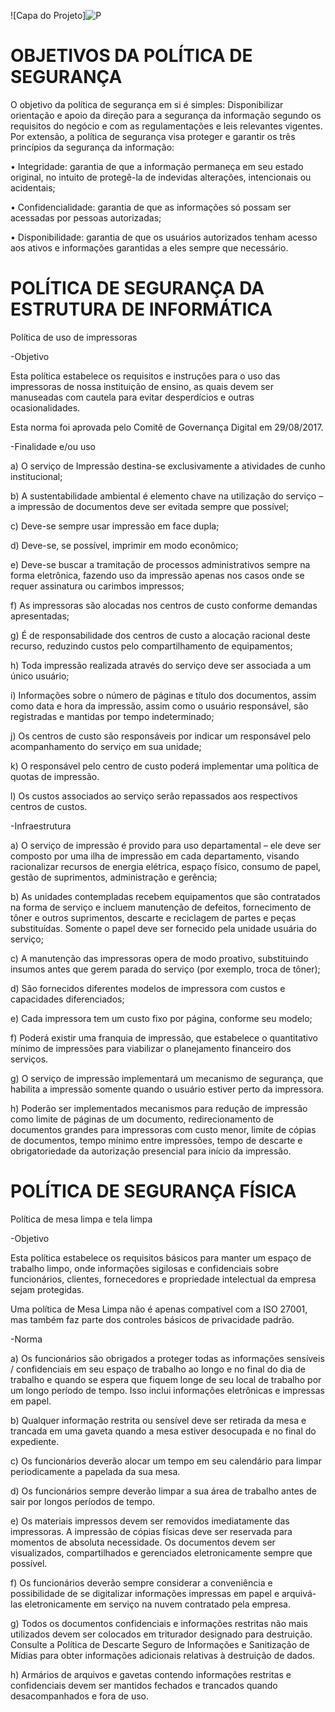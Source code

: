 ![Capa do Projeto]![P](https://user-images.githubusercontent.com/102922885/165410124-3848630e-29af-4980-8b7a-a59d76e04023.png)

# OBJETIVOS DA POLÍTICA DE SEGURANÇA 
O objetivo da política de segurança em si é simples: Disponibilizar orientação e apoio da direção para a segurança da informação segundo os requisitos do negócio e com as regulamentações e leis relevantes vigentes. Por extensão, a política de segurança visa proteger e garantir os três princípios da segurança da informação:  

• Integridade: garantia de que a informação permaneça em seu estado original, no intuito de protegê-la de indevidas alterações, intencionais ou acidentais;  

• Confidencialidade: garantia de que as informações só possam ser acessadas por pessoas autorizadas;  

• Disponibilidade: garantia de que os usuários autorizados tenham acesso aos ativos e informações garantidas a eles sempre que necessário. 
# POLÍTICA DE SEGURANÇA DA ESTRUTURA DE INFORMÁTICA 
Política de uso de impressoras 

-Objetivo 

Esta política estabelece os requisitos e instruções para o uso das impressoras de nossa instituição de ensino, as quais devem ser manuseadas com cautela para evitar desperdícios e outras ocasionalidades.  

Esta norma foi aprovada pelo Comitê de Governança Digital em 29/08/2017. 

-Finalidade e/ou uso 

a) O serviço de Impressão destina-se exclusivamente a atividades de cunho institucional;  

b) A sustentabilidade ambiental é elemento chave na utilização do serviço – a impressão de documentos deve ser evitada sempre que possível;  

c) Deve-se sempre usar impressão em face dupla;  

d) Deve-se, se possível, imprimir em modo econômico;  

e) Deve-se buscar a tramitação de processos administrativos sempre na forma eletrônica, fazendo uso da impressão apenas nos casos onde se requer assinatura ou carimbos impressos; 

f) As impressoras são alocadas nos centros de custo conforme demandas apresentadas;  

g) É de responsabilidade dos centros de custo a alocação racional deste recurso, reduzindo custos pelo compartilhamento de equipamentos;  

h) Toda impressão realizada através do serviço deve ser associada a um único usuário;  

i) Informações sobre o número de páginas e título dos documentos, assim como data e hora da impressão, assim como o usuário responsável, são registradas e mantidas por tempo indeterminado;  

j) Os centros de custo são responsáveis por indicar um responsável pelo acompanhamento do serviço em sua unidade;  

k) O responsável pelo centro de custo poderá implementar uma política de quotas de impressão.  

l) Os custos associados ao serviço serão repassados aos respectivos centros de custos. 

-Infraestrutura 

a) O serviço de impressão é provido para uso departamental – ele deve ser composto por uma ilha de impressão em cada departamento, visando racionalizar recursos de energia elétrica, espaço físico, consumo de papel, gestão de suprimentos, administração e gerência;  

b) As unidades contempladas recebem equipamentos que são contratados na forma de serviço e incluem manutenção de defeitos, fornecimento de tôner e outros suprimentos, descarte e reciclagem de partes e peças substituídas. Somente o papel deve ser fornecido pela unidade usuária do serviço;  

c) A manutenção das impressoras opera de modo proativo, substituindo insumos antes que gerem parada do serviço (por exemplo, troca de tôner);  

d) São fornecidos diferentes modelos de impressora com custos e capacidades diferenciados; 

e) Cada impressora tem um custo fixo por página, conforme seu modelo;  

f) Poderá existir uma franquia de impressão, que estabelece o quantitativo mínimo de impressões para viabilizar o planejamento financeiro dos serviços.  

g) O serviço de impressão implementará um mecanismo de segurança, que habilita a impressão somente quando o usuário estiver perto da impressora.  

h) Poderão ser implementados mecanismos para redução de impressão como limite de páginas de um documento, redirecionamento de documentos grandes para impressoras com custo menor, limite de cópias de documentos, tempo mínimo entre impressões, tempo de descarte e obrigatoriedade da autorização presencial para início da impressão. 
# POLÍTICA DE SEGURANÇA FÍSICA 
Política de mesa limpa e tela limpa 

-Objetivo  

Esta política estabelece os requisitos básicos para manter um espaço de trabalho limpo, onde informações sigilosas e confidenciais sobre funcionários, clientes, fornecedores e propriedade intelectual da empresa sejam protegidas.  

Uma política de Mesa Limpa não é apenas compatível com a ISO 27001, mas também faz parte dos controles básicos de privacidade padrão. 

-Norma 

a) Os funcionários são obrigados a proteger todas as informações sensíveis / confidenciais em seu espaço de trabalho ao longo e no final do dia de trabalho e quando se espera que fiquem longe de seu local de trabalho por um longo período de tempo. Isso inclui informações eletrônicas e impressas em papel. 

b) Qualquer informação restrita ou sensível deve ser retirada da mesa e trancada em uma gaveta quando a mesa estiver desocupada e no final do expediente.  

c) Os funcionários deverão alocar um tempo em seu calendário para limpar periodicamente a papelada da sua mesa.  

d) Os funcionários sempre deverão limpar a sua área de trabalho antes de sair por longos períodos de tempo.  

e) Os materiais impressos devem ser removidos imediatamente das impressoras. A impressão de cópias físicas deve ser reservada para momentos de absoluta necessidade. Os documentos devem ser visualizados, compartilhados e gerenciados eletronicamente sempre que possível. 

f) Os funcionários deverão sempre considerar a conveniência e possibilidade de se digitalizar informações impressas em papel e arquivá-las eletronicamente em serviço na nuvem contratado pela empresa.  

g) Todos os documentos confidenciais e informações restritas não mais utilizados devem ser colocados em triturador designado para destruição. Consulte a Política de Descarte Seguro de Informações e Sanitização de Mídias para obter informações adicionais relativas à destruição de dados.  

h) Armários de arquivos e gavetas contendo informações restritas e confidenciais devem ser mantidos fechados e trancados quando desacompanhados e fora de uso. 
